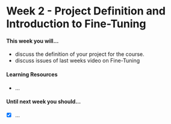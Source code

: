# Week 2 - Project Definition and Introduction to Fine-Tuning

#### This week you will...

* discuss the definition of your project for the course.
* discuss issues of last weeks video on Fine-Tuning

#### Learning Resources

* ...

#### Until next week you should...

* [x] ...
